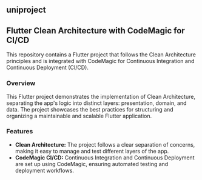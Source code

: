 ## uniproject

## Flutter Clean Architecture with CodeMagic for CI/CD

This repository contains a Flutter project that follows the Clean Architecture principles and is integrated with CodeMagic for Continuous Integration and Continuous Deployment (CI/CD).

### Overview

This Flutter project demonstrates the implementation of Clean Architecture, separating the app's logic into distinct layers: presentation, domain, and data. The project showcases the best practices for structuring and organizing a maintainable and scalable Flutter application.

### Features

- **Clean Architecture:** The project follows a clear separation of concerns, making it easy to manage and test different layers of the app.
- **CodeMagic CI/CD:** Continuous Integration and Continuous Deployment are set up using CodeMagic, ensuring automated testing and deployment workflows.

